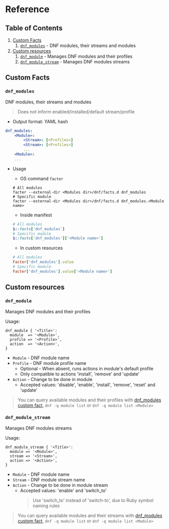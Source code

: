 # Reference

## Table of Contents

1. [Custom Facts](#custom-facts)
    1. [`dnf_modules`](#dnf_modules) - DNF modules, their streams and modules
1. [Custom resources](#custom-resources)
    1. [`dnf_module`](#dnf_module) - Manages DNF modules and their profiles
    1. [`dnf_module_stream`](#dnf_module_stream) - Manages DNF modules streams

## Custom Facts

### `dnf_modules`

DNF modules, their streams and modules

> Does not inform enabled/installed/default stream/profile

- Output format: YAML hash

```Yaml
dnf_modules:
    <Module>:
        <Stream>: [<Profiles>]
        <Stream>: [<Profiles>]
        ...
    <Module>:
    ...
```

- Usage

    - OS command `facter`

    ```Shell
    # All modules
    facter --external-dir <Modules dir>/dnf/facts.d dnf_modules
    # Specific module
    facter --external-dir <Modules dir>/dnf/facts.d dnf_modules.<Module name>
    ```

    - Inside manifest

    ```Ruby
    # All modules
    $::facts['dnf_modules']
    # Specific module
    $::facts['dnf_modules']['<Module name>']
    ```

    - In custom resources

    ```Ruby
    # All modules
    Facter['dnf_modules'].value
    # Specific module
    Facter['dnf_modules'].value['<Module name>']
    ```

## Custom resources

### `dnf_module`

Manages DNF modules and their profiles

Usage:

```Puppet
dnf_module { '<Title>':
  module  => '<Module>',
  profile => '<Profile>',
  action  => '<Action>',
}
```

- `Module` - DNF module name
- `Profile` - DNF module profile name
    - Optional - When absent, runs actions in module's default profile
    - Only compatible to actions 'install', 'remove' and 'update'
- `Action` - Change to be done in module
    - Accepted values: 'disable', 'enable', 'install', 'remove', 'reset' and 'update'

> You can query available modules and their profiles with [dnf_modules custom fact](#dnf_modules), `dnf -q module list` or `dnf -q module list <Module>`

### `dnf_module_stream`

Manages DNF modules streams

Usage:

```Puppet
dnf_module_stream { '<Title>':
  module => '<Module>',
  stream => '<Stream>',
  action => '<Action>',
}
```

- `Module` - DNF module name
- `Stream` - DNF module stream name
- `Action` - Change to be done in module stream
    - Accepted values: 'enable' and 'switch_to'
        > Use 'switch_to' instead of 'switch-to', due to Ruby symbol naming rules

> You can query available modules and their streams with [dnf_modules custom fact](#dnf_modules), `dnf -q module list` or `dnf -q module list <Module>`

